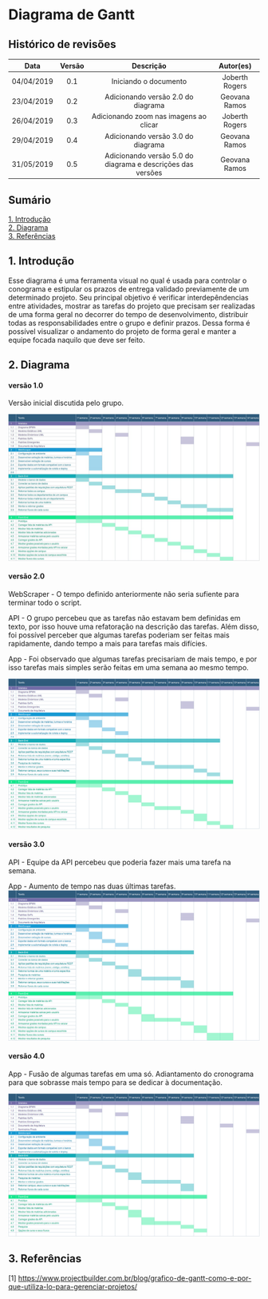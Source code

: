 # Diagrama de Gantt

## Histórico de revisões
|   Data   |  Versão  |        Descrição       |          Autor(es)          |
|:--------:|:--------:|:----------------------:|:---------------------------:|
|04/04/2019|   0.1    | Iniciando o documento       |   Joberth Rogers  |
|23/04/2019|   0.2    | Adicionando versão 2.0 do diagrama       |   Geovana Ramos  |
| 26/04/2019 | 0.3 | Adicionando zoom nas imagens ao clicar | Joberth Rogers |
| 29/04/2019 | 0.4 | Adicionando versão 3.0 do diagrama | Geovana Ramos |
| 31/05/2019 | 0.5 | Adicionando versão 5.0 do diagrama e descrições das versões | Geovana Ramos |

## Sumário
[1. Introdução](#1-introducao) <br>
[2. Diagrama ](#2-diagrama)<br>
[3. Referências ](#3-referencias)

## 1. Introdução

Esse diagrama é uma ferramenta visual no qual é usada para controlar o conograma e estipular os prazos de entrega validado previamente de um determinado projeto. Seu principal objetivo é verificar interdepêndencias entre atividades, mostrar as tarefas do projeto que precisam ser realizadas de uma forma geral no decorrer do tempo de desenvolvimento, distribuir todas as responsabilidades entre o grupo e definir prazos. Dessa forma é possível visualizar o andamento do projeto de forma geral e manter a equipe focada naquilo que deve ser feito. 

## 2. Diagrama

#### versão 1.0
Versão inicial discutida pelo grupo.

[![Diagrama de Gantt 1.0](img/DiagramaGantt1.jpg)](img/DiagramaGantt1.jpg)

#### versão 2.0
WebScraper - O tempo definido anteriormente não seria sufiente para terminar todo o script.

API - O grupo percebeu que as tarefas não estavam bem definidas em texto, por isso houve uma refatoração na descrição das tarefas. Além disso, foi possível perceber que algumas tarefas poderiam ser feitas mais rapidamente, dando tempo a mais para tarefas mais difícies.

App - Foi observado que algumas tarefas precisariam de mais tempo, e por isso tarefas mais simples serão feitas em uma semana ao mesmo tempo.

[![Diagrama de Gantt 2.0](img/GanttChart2.png)](img/GanttChart2.png)
#### versão 3.0

API - Equipe da API percebeu que poderia fazer mais uma tarefa na semana.

App - Aumento de tempo nas duas últimas tarefas.
[![Diagrama de Gantt 3.0](img/GanttChart3.png)](img/GanttChart3.png)

#### versão 4.0

App - Fusão de algumas tarefas em uma só. Adiantamento do cronograma para que sobrasse mais tempo para se dedicar à documentação.

[![Diagrama de Gantt 4.0](img/GanttChart4.png)](img/GanttChart3.png)

## 3. Referências

[1] https://www.projectbuilder.com.br/blog/grafico-de-gantt-como-e-por-que-utiliza-lo-para-gerenciar-projetos/